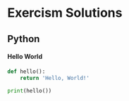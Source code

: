 # Exercism Solutions
## Python
#### Hello World

```python
def hello():
    return 'Hello, World!'

print(hello())
```
